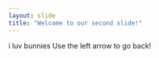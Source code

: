 ```yaml
---
layout: slide
title: "Welcome to our second slide!"
---
```

i luv bunnies
Use the left arrow to go back!
